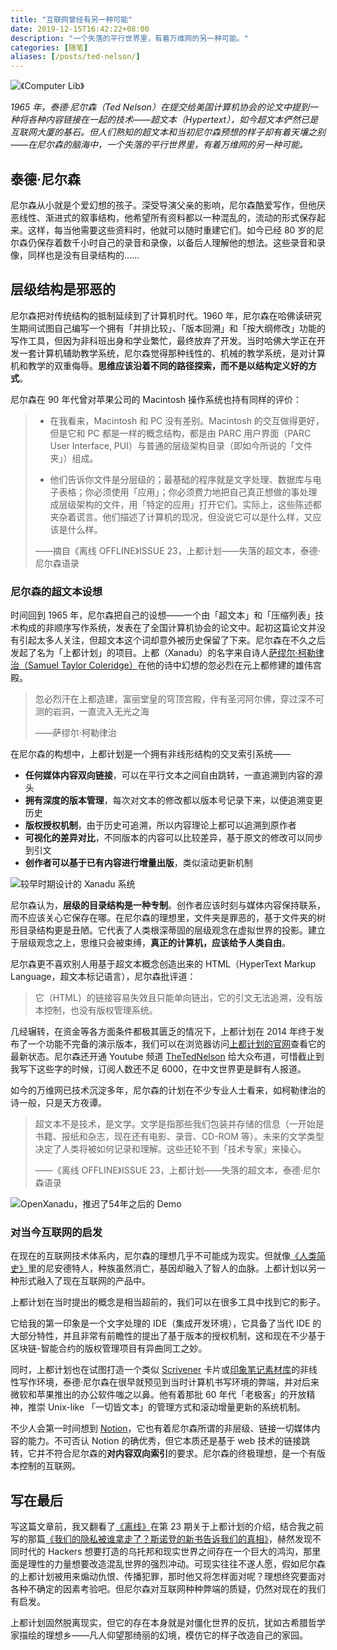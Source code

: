 ```yaml
---
title: "互联网曾经有另一种可能"
date: 2019-12-15T16:42:22+08:00
description: "一个失落的平行世界里，有着万维网的另一种可能。"
categories: [随笔]
aliases: [/posts/ted-nelson/]
---
```


![《Computer Lib》](https://tva1.sinaimg.cn/large/006tNbRwgy1g9xipmwzxxj313s0oaqm6.jpg)

_1965 年，泰德·尼尔森（Ted Nelson）在提交给美国计算机协会的论文中提到一种将各种内容链接在一起的技术——超文本（Hypertext），如今超文本俨然已是互联网大厦的基石。但人们熟知的超文本和当初尼尔森预想的样子却有着天壤之别——在尼尔森的脑海中，一个失落的平行世界里，有着万维网的另一种可能。_

## 泰德·尼尔森

尼尔森从小就是个爱幻想的孩子。深受导演父亲的影响，尼尔森酷爱写作，但他厌恶线性、渐进式的叙事结构，他希望所有资料都以一种混乱的，流动的形式保存起来。这样，每当他需要这些资料时，他就可以随时重建它们。如今已经 80 岁的尼尔森仍保存着数千小时自己的录音和录像，以备后人理解他的想法。这些录音和录像，同样也是没有目录结构的……

## 层级结构是邪恶的

尼尔森把对传统结构的抵制延续到了计算机时代。1960 年，尼尔森在哈佛读研究生期间试图自己编写一个拥有「并排比较」、「版本回溯」和「按大纲修改」功能的写作工具，但因为非科班出身和学业繁忙，最终放弃了开发。当时哈佛大学正在开发一套计算机辅助教学系统，尼尔森觉得那种线性的、机械的教学系统，是对计算机和教学的双重侮辱。**思维应该沿着不同的路径探索，而不是以结构定义好的方式**。

尼尔森在 90 年代曾对苹果公司的 Macintosh 操作系统也持有同样的评价：

> - 在我看来，Macintosh 和 PC 没有差别。Macintosh 的交互做得更好，但是它和 PC 都是一样的概念结构，都是由 PARC 用户界面（PARC User Interface, PUI）与普通的层级架构目录（即如今所说的「文件夹」）组成。
>
> - 他们告诉你文件是分层级的；最基础的程序就是文字处理、数据库与电子表格；你必须使用「应用」；你必须费力地把自己真正想做的事处理成层级架构的文件，用「特定的应用」打开它们。实际上，这些陈述都夹杂着谎言。他们描述了计算机的现况，但没说它可以是什么样，又应该是什么样。
>
> ——摘自《离线 OFFLINE》ISSUE 23，上都计划——失落的超文本，泰德·尼尔森语录

### 尼尔森的超文本设想

时间回到 1965 年，尼尔森把自己的设想——一个由「超文本」和「压缩列表」技术构成的非顺序写作系统，发表在了全国计算机协会的论文中。起初这篇论文并没有引起太多人关注，但超文本这个词却意外被历史保留了下来。尼尔森在不久之后发起了名为「上都计划」的项目。上都（Xanadu）的名字来自诗人[萨缪尔·柯勒律治（Samuel Taylor Coleridge）](https://baike.baidu.com/item/%E6%9F%AF%E5%8B%92%E5%BE%8B%E6%B2%BB/7281438?fromtitle=%E6%9F%AF%E5%B0%94%E5%BE%8B%E6%B2%BB&fromid=2108499)在他的诗中幻想的忽必烈在元上都修建的雄伟宫殿。

> 忽必烈汗在上都造建，富丽堂皇的穹顶宫殿，伴有圣河阿尔佛，穿过深不可测的岩洞，一直流入无光之海
>
> ——萨缪尔·柯勒律治

在尼尔森的构想中，上都计划是一个拥有非线形结构的交叉索引系统——

- **任何媒体内容双向链接**，可以在平行文本之间自由跳转，一直追溯到内容的源头
- **拥有深度的版本管理**，每次对文本的修改都以版本号记录下来，以便追溯变更历史
- **版权授权机制**，由于历史可追溯，所以内容理论上都可以追溯到原作者
- **可视化的差异对比**，不同版本的内容可以比较差异，基于原文的修改可以同步到引文
- **创作者可以基于已有内容进行增量出版**，类似滚动更新机制

![较早时期设计的 Xanadu 系统](https://tva1.sinaimg.cn/large/006tNbRwgy1ga0umu3r7uj30zk0ixb1i.jpg)

尼尔森认为，**层级的目录结构是一种专制**。创作者应该时刻与媒体内容保持联系，而不应该关心它保存在哪。在尼尔森的理想里，文件夹是罪恶的，基于文件夹的树形目录结构更是丑陋。它代表了人类根深蒂固的层级观念在虚拟世界的投影。建立于层级观念之上，思维只会被束缚，**真正的计算机，应该给予人类自由**。

尼尔森更不喜欢别人用基于超文本概念创造出来的 HTML（HyperText Markup Language，超文本标记语言），尼尔森批评道：

> 它（HTML）的链接容易失效且只能单向链出，它的引文无法追溯，没有版本控制，也没有版权管理系统。

几经辗转，在资金等各方面条件都极其匮乏的情况下，上都计划在 2014 年终于发布了一个功能不完备的演示版本，我们可以在浏览器访问[上都计划的官网](http://xanadu.com/)查看它的最新状态。尼尔森还开通 Youtube 频道 [TheTedNelson](https://www.youtube.com/channel/UCr_DXJ7ZUAJO_d8CnHYTDMQ) 给大众布道，可惜截止到我写下这些字的时候，订阅人数还不足 6000，在中文世界更是鲜有人报道。

如今的万维网已技术沉淀多年，尼尔森的计划在不少专业人士看来，如柯勒律治的诗一般，只是天方夜谭。

> 超文本不是技术，是文学。文学是指那些我们包装并存储的信息（一开始是书籍、报纸和杂志，现在还有电影、录音、CD-ROM 等）。未来的文学类型决定了人类将被如何记录和理解。这些还轮不到「技术专家」来操心。
>
> ——《离线 OFFLINE》ISSUE 23，上都计划——失落的超文本，泰德·尼尔森语录

![OpenXanadu，推迟了54年之后的 Demo](https://tva1.sinaimg.cn/large/006tNbRwgy1g9xj9jfbq1j30zk0hsdl8.jpg)

### 对当今互联网的启发

在现在的互联网技术体系内，尼尔森的理想几乎不可能成为现实。但就像[《人类简史》](https://book.douban.com/subject/25985021/)里的尼安德特人，种族虽然消亡，基因却融入了智人的血脉。上都计划以另一种形式融入了现在互联网的产品中。

上都计划在当时提出的概念是相当超前的，我们可以在很多工具中找到它的影子。

它给我的第一印象是一个文字处理的 IDE（集成开发环境），它具备了当代 IDE 的大部分特性，并且非常有前瞻性的提出了基于版本的授权机制，这和现在不少基于区块链-智能合约的版权管理项目有异曲同工之妙。

同时，上都计划也在试图打造一个类似 [Scrivener](https://www.literatureandlatte.com/scrivener/overview) 卡片或[印象笔记素材库](https://www.yinxiang.com/blog/blog/2019/07/18/%E5%85%A8%E6%96%B0%E3%80%8C%E7%B4%A0%E6%9D%90%E5%BA%93%E3%80%8D%E5%8A%9F%E8%83%BD%E4%B8%8A%E7%BA%BFios%E5%8F%8Amac%E7%AB%AF/)的非线性写作环境，泰德·尼尔森在很早就预见到当时计算机书写环境的弊端，并对后来微软和苹果推出的办公软件嗤之以鼻。他有着那批 60 年代「老极客」的开放精神，推崇 Unix-like 「一切皆文本」的管理方式和滚动增量更新的系统机制。

不少人会第一时间想到 [Notion](https://www.notion.so/desktop)，它也有着尼尔森所谓的非层级、链接一切媒体内容的能力。不可否认 Notion 的确优秀，但它本质还是基于 web 技术的链接跳转，它并不符合尼尔森的**对内容双向索引**的要求。尼尔森的终极理想，是一个有版本控制的互联网。

## 写在最后

写这篇文章前，我又翻看了[《离线》](https://www.weibo.com/theoffline?is_all=1)在第 23 期关于上都计划的介绍，结合我之前写的那篇[《我们的隐私被谁拿走了？斯诺登的新书告诉我们的真相》](https://sspai.com/post/57735)，赫然发现不同时代的 Hackers 想要打造的乌托邦和现实世界之间存在一个巨大的鸿沟，那里面是理性的力量想要改造混乱世界的强烈冲动。可现实往往不遂人愿，假如尼尔森的上都计划被用来煽动仇恨、传播犯罪，那时他又将怎样面对呢？理想终究要面对各种不确定的因素考验吧。但尼尔森对互联网种种弊端的质疑，仍然对现在的我们有启发。

上都计划固然脱离现实，但它的存在本身就是对僵化世界的反抗，犹如古希腊哲学家描绘的理想乡——凡人仰望那绮丽的幻境，模仿它的样子改造自己的家园。
